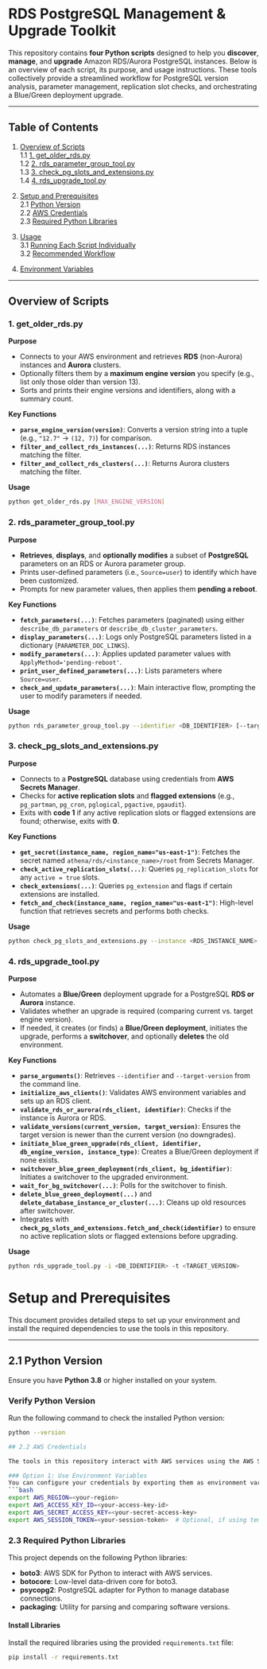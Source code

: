 # RDS PostgreSQL Management & Upgrade Toolkit

This repository contains **four Python scripts** designed to help you **discover**, **manage**, and **upgrade** Amazon RDS/Aurora PostgreSQL instances. Below is an overview of each script, its purpose, and usage instructions. These tools collectively provide a streamlined workflow for PostgreSQL version analysis, parameter management, replication slot checks, and orchestrating a Blue/Green deployment upgrade.

---

## Table of Contents

1. [Overview of Scripts](#overview-of-scripts)  
   1.1 [1. get_older_rds.py](#1-get_older_rdspy)  
   1.2 [2. rds_parameter_group_tool.py](#2-rds_parameter_group_toolpy)  
   1.3 [3. check_pg_slots_and_extensions.py](#3-check_pg_slots_and_extensionspy)  
   1.4 [4. rds_upgrade_tool.py](#4-rds_upgrade_toolpy)  

2. [Setup and Prerequisites](#setup-and-prerequisites)  
   2.1 [Python Version](#python-version)  
   2.2 [AWS Credentials](#aws-credentials)  
   2.3 [Required Python Libraries](#required-python-libraries)  

3. [Usage](#usage)  
   3.1 [Running Each Script Individually](#running-each-script-individually)  
   3.2 [Recommended Workflow](#recommended-workflow)  

4. [Environment Variables](#environment-variables)  


---

## Overview of Scripts

### 1. get_older_rds.py

**Purpose**  
- Connects to your AWS environment and retrieves **RDS** (non-Aurora) instances and **Aurora** clusters.
- Optionally filters them by a **maximum engine version** you specify (e.g., list only those older than version 13).
- Sorts and prints their engine versions and identifiers, along with a summary count.

**Key Functions**  
- **`parse_engine_version(version)`**: Converts a version string into a tuple (e.g., `"12.7"` -> `(12, 7)`) for comparison.  
- **`filter_and_collect_rds_instances(...)`**: Returns RDS instances matching the filter.  
- **`filter_and_collect_rds_clusters(...)`**: Returns Aurora clusters matching the filter.

**Usage**  
```bash
python get_older_rds.py [MAX_ENGINE_VERSION]
```

### 2. rds_parameter_group_tool.py

**Purpose**  
- **Retrieves**, **displays**, and **optionally modifies** a subset of **PostgreSQL** parameters on an RDS or Aurora parameter group.
- Prints user-defined parameters (i.e., `Source=user`) to identify which have been customized.
- Prompts for new parameter values, then applies them **pending a reboot**.

**Key Functions**  
- **`fetch_parameters(...)`**: Fetches parameters (paginated) using either `describe_db_parameters` or `describe_db_cluster_parameters`.  
- **`display_parameters(...)`**: Logs only PostgreSQL parameters listed in a dictionary (`PARAMETER_DOC_LINKS`).  
- **`modify_parameters(...)`**: Applies updated parameter values with `ApplyMethod='pending-reboot'`.  
- **`print_user_defined_parameters(...)`**: Lists parameters where `Source=user`.  
- **`check_and_update_parameters(...)`**: Main interactive flow, prompting the user to modify parameters if needed.

**Usage**  
```bash
python rds_parameter_group_tool.py --identifier <DB_IDENTIFIER> [--target_version <ENGINE_VERSION>]
```

### 3. check_pg_slots_and_extensions.py

**Purpose**  
- Connects to a **PostgreSQL** database using credentials from **AWS Secrets Manager**.
- Checks for **active replication slots** and **flagged extensions** (e.g., `pg_partman`, `pg_cron`, `pglogical`, `pgactive`, `pgaudit`).
- Exits with **code 1** if any active replication slots or flagged extensions are found; otherwise, exits with **0**.

**Key Functions**  
- **`get_secret(instance_name, region_name="us-east-1")`**: Fetches the secret named `athena/rds/<instance_name>/root` from Secrets Manager.  
- **`check_active_replication_slots(...)`**: Queries `pg_replication_slots` for any `active = true` slots.  
- **`check_extensions(...)`**: Queries `pg_extension` and flags if certain extensions are installed.  
- **`fetch_and_check(instance_name, region_name="us-east-1")`**: High-level function that retrieves secrets and performs both checks.

**Usage**  
```bash
python check_pg_slots_and_extensions.py --instance <RDS_INSTANCE_NAME> [--region <AWS_REGION>]
```

### 4. rds_upgrade_tool.py

**Purpose**  
- Automates a **Blue/Green** deployment upgrade for a PostgreSQL **RDS or Aurora** instance.
- Validates whether an upgrade is required (comparing current vs. target engine version).
- If needed, it creates (or finds) a **Blue/Green deployment**, initiates the upgrade, performs a **switchover**, and optionally **deletes** the old environment.

**Key Functions**  
- **`parse_arguments()`**: Retrieves `--identifier` and `--target-version` from the command line.  
- **`initialize_aws_clients()`**: Validates AWS environment variables and sets up an RDS client.  
- **`validate_rds_or_aurora(rds_client, identifier)`**: Checks if the instance is Aurora or RDS.  
- **`validate_versions(current_version, target_version)`**: Ensures the target version is newer than the current version (no downgrades).  
- **`initiate_blue_green_upgrade(rds_client, identifier, db_engine_version, instance_type)`**: Creates a Blue/Green deployment if none exists.  
- **`switchover_blue_green_deployment(rds_client, bg_identifier)`**: Initiates a switchover to the upgraded environment.  
- **`wait_for_bg_switchover(...)`**: Polls for the switchover to finish.  
- **`delete_blue_green_deployment(...)`** and **`delete_database_instance_or_cluster(...)`**: Cleans up old resources after switchover.  
- Integrates with **`check_pg_slots_and_extensions.fetch_and_check(identifier)`** to ensure no active replication slots or flagged extensions before upgrading.

**Usage**  
```bash
python rds_upgrade_tool.py -i <DB_IDENTIFIER> -t <TARGET_VERSION>
```
# Setup and Prerequisites

This document provides detailed steps to set up your environment and install the required dependencies to use the tools in this repository.

---

## 2.1 Python Version

Ensure you have **Python 3.8** or higher installed on your system.

### Verify Python Version
Run the following command to check the installed Python version:
```bash
python --version

## 2.2 AWS Credentials

The tools in this repository interact with AWS services using the AWS SDK (`boto3`). Ensure your AWS credentials are correctly configured.

### Option 1: Use Environment Variables
You can configure your credentials by exporting them as environment variables:
```bash
export AWS_REGION=<your-region>
export AWS_ACCESS_KEY_ID=<your-access-key-id>
export AWS_SECRET_ACCESS_KEY=<your-secret-access-key>
export AWS_SESSION_TOKEN=<your-session-token>  # Optional, if using temporary credentials
```

### 2.3 Required Python Libraries

This project depends on the following Python libraries:

- **boto3**: AWS SDK for Python to interact with AWS services.
- **botocore**: Low-level data-driven core for boto3.
- **psycopg2**: PostgreSQL adapter for Python to manage database connections.
- **packaging**: Utility for parsing and comparing software versions.

#### Install Libraries
Install the required libraries using the provided `requirements.txt` file:
```bash
pip install -r requirements.txt
